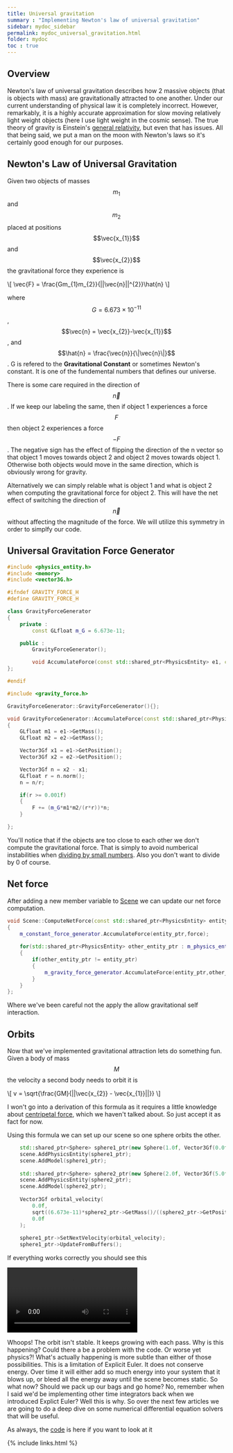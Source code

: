 ```yaml
---
title: Universal gravitation
summary : "Implementing Newton's law of universal gravitation"
sidebar: mydoc_sidebar
permalink: mydoc_universal_gravitation.html
folder: mydoc
toc : true
---
```


## Overview
Newton's law of universal gravitation describes how 2 massive objects (that is objects with mass) are gravitationally attracted to one another.
Under our current understanding of physical law it is completely incorrect. 
However, remarkably, it is a highly accurate approximation for slow moving relatively light weight objects (here I use light weight in the cosmic sense). 
The true theory of gravity is Einstein's [general relativity](https://en.wikipedia.org/wiki/General_relativity), but even that has issues.
All that being said, we put a man on the moon with Newton's laws so it's certainly good enough for our purposes.

## Newton's Law of Universal Gravitation
Given two objects of masses $$m_{1}$$ and $$m_{2}$$ placed at positions $$\vec{x_{1}}$$ and $$\vec{x_{2}}$$ the gravitational force they experience is

\\[
\vec{F} = \frac{Gm_{1}m_{2}}{||\vec{n}||^{2}}\hat{n}
\\]

where $$G=6.673 \times 10^{-11}$$, $$\vec{n} = \vec{x_{2}}-\vec{x_{1}}$$, and $$\hat{n} = \frac{\vec{n}}{\|\vec{n}\|}$$. 
G is refered to the **Gravitational Constant** or sometimes Newton's constant. It is one of the fundemental numbers that defines our universe. 

There is some care required in the direction of $$\vec{n}$$. 
If we keep our labeling the same, then if object 1 experiences a force $$F$$ then object 2 experiences a force $$-F$$.
The negative sign has the effect of flipping the direction of the n vector so that object 1 moves towards object 2 and object 2 moves towards object 1.
Otherwise both objects would move in the same direction, which is obviously wrong for gravity.

Alternatively we can simply relable what is object 1 and what is object 2 when computing the gravitational force for object 2. 
This will have the net effect of switching the direction of $$\vec{n}$$ without affecting the magnitude of the force. 
We will utilize this symmetry in order to simplfy our code.

## Universal Gravitation Force Generator

```c++
#include <physics_entity.h>
#include <memory>
#include <vector3G.h>

#ifndef GRAVITY_FORCE_H
#define GRAVITY_FORCE_H

class GravityForceGenerator
{
    private :
        const GLfloat m_G = 6.673e-11;

    public :
        GravityForceGenerator();

        void AccumulateForce(const std::shared_ptr<PhysicsEntity> e1, const std::shared_ptr<PhysicsEntity> e2, Vector3Gf &F);
};

#endif
```

```c++
#include <gravity_force.h>

GravityForceGenerator::GravityForceGenerator(){};

void GravityForceGenerator::AccumulateForce(const std::shared_ptr<PhysicsEntity> e1, const std::shared_ptr<PhysicsEntity> e2, Vector3Gf &F)
{
    GLfloat m1 = e1->GetMass();
    GLfloat m2 = e2->GetMass();

    Vector3Gf x1 = e1->GetPosition();
    Vector3Gf x2 = e2->GetPosition();

    Vector3Gf n = x2 - x1;
    GLfloat r = n.norm();
    n = n/r;

    if(r >= 0.001f)
    {
        F += (m_G*m1*m2/(r*r))*n;
    }

};

```
You'll notice that if the objects are too close to each other we don't compute the gravitational force. 
That is simply to avoid numberical instabilities when [dividing by small numbers](https://books.google.ca/books?id=5XappvcENCMC&pg=PA10&lpg=PA10&dq=dividing+small+numbers+numerically+unstable&source=bl&ots=RUHjXM2puA&sig=gtiG2rWbglDwxkvWicS8XpaPzrU&hl=en&sa=X&ved=0ahUKEwjpx_q28dnUAhXp5oMKHauxAgUQ6AEINjAD#v=onepage&q=dividing%20small%20numbers%20numerically%20unstable&f=false).
Also you don't want to divide by 0 of course.

## Net force
After adding a new member variable to [Scene](https://github.com/AdamSturge/Engine/blob/blog_universal_gravitation/include/scene.h) we can update our net force computation.

```c++
void Scene::ComputeNetForce(const std::shared_ptr<PhysicsEntity> entity_ptr, Vector3Gf &force)
{
    m_constant_force_generator.AccumulateForce(entity_ptr,force);
    
    for(std::shared_ptr<PhysicsEntity> other_entity_ptr : m_physics_entity_ptrs)
    {       
        if(other_entity_ptr != entity_ptr)
        {
            m_gravity_force_generator.AccumulateForce(entity_ptr,other_entity_ptr,force);
        }
    }
};
```
Where we've been careful not the apply the allow gravitational self interaction.

## Orbits
Now that we've implemented gravitational attraction lets do something fun. 
Given a body of mass $$M$$ the velocity a second body needs to orbit it is

\\[
    v = \sqrt{\frac{GM}{||\vec{x_{2}} - \vec{x_{1}}||}}
\\]

I won't go into a derivation of this formula as it requires a little knowledge about [centripetal force](https://en.wikipedia.org/wiki/Centripetal_force), which we haven't talked about.
So just accept it as fact for now.

Using this formula we can set up our scene so one sphere orbits the other.

```c++
    std::shared_ptr<Sphere> sphere1_ptr(new Sphere(1.0f, Vector3Gf(0.0f,0.0f,0.0f), Vector3Gf(0.0f,0.0f,0.0f), 1.0f)); 
    scene.AddPhysicsEntity(sphere1_ptr); 
    scene.AddModel(sphere1_ptr); 
 
    std::shared_ptr<Sphere> sphere2_ptr(new Sphere(2.0f, Vector3Gf(5.0f,0.0f,0.0f), Vector3Gf(0.0f,0.0f,0.0f), 1e12)); 
    scene.AddPhysicsEntity(sphere2_ptr); 
    scene.AddModel(sphere2_ptr); 
 
    Vector3Gf orbital_velocity( 
        0.0f, 
        sqrt((6.673e-11)*sphere2_ptr->GetMass()/((sphere2_ptr->GetPosition() - sphere1_ptr->GetPosition()).norm())), 
        0.0f 
    ); 
 
    sphere1_ptr->SetNextVelocity(orbital_velocity); 
    sphere1_ptr->UpdateFromBuffers(); 
```

If everything works correctly you should see this

<video controls>
    <source src="./images/Universal Gravitation/orbit.mp4" />
</video>

Whoops! The orbit isn't stable. It keeps growing with each pass. Why is this happening? Could there a be a problem with the code. Or worse yet physics?! 
What's actually happening is more subtle than either of those possibilities. This is a limitation of Explicit Euler. It does not conserve energy.
Over time it will either add so much energy into your system that it blows up, or bleed all the energy away until the scene becomes static. So what now? Should we pack up our bags and go home?
No, remember when I said we'd be implementing other time integrators back when we introduced Explict Euler? Well this is why. So over the next few articles we are going to do a deep dive on some numerical differential equation solvers that will be useful.

As always, the [code](https://github.com/AdamSturge/Engine/tree/blog_universal_gravitation) is here if you want to look at it

{% include links.html %}
